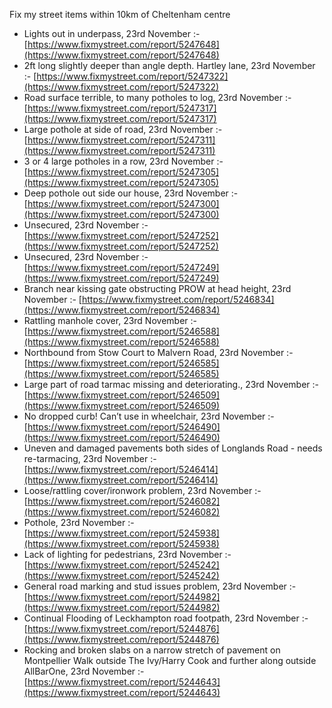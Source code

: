 Fix my street items within 10km of Cheltenham centre

<!-- fix_marker starts -->

- Lights out in underpass, 23rd November :- [https://www.fixmystreet.com/report/5247648](https://www.fixmystreet.com/report/5247648)
- 2ft long slightly deeper than angle depth. Hartley lane, 23rd November :- [https://www.fixmystreet.com/report/5247322](https://www.fixmystreet.com/report/5247322)
- Road surface terrible, to many potholes to log, 23rd November :- [https://www.fixmystreet.com/report/5247317](https://www.fixmystreet.com/report/5247317)
- Large pothole at side of road, 23rd November :- [https://www.fixmystreet.com/report/5247311](https://www.fixmystreet.com/report/5247311)
- 3 or 4 large potholes in a row, 23rd November :- [https://www.fixmystreet.com/report/5247305](https://www.fixmystreet.com/report/5247305)
- Deep pothole out side our house, 23rd November :- [https://www.fixmystreet.com/report/5247300](https://www.fixmystreet.com/report/5247300)
- Unsecured, 23rd November :- [https://www.fixmystreet.com/report/5247252](https://www.fixmystreet.com/report/5247252)
- Unsecured, 23rd November :- [https://www.fixmystreet.com/report/5247249](https://www.fixmystreet.com/report/5247249)
- Branch near kissing gate obstructing PROW at head height, 23rd November :- [https://www.fixmystreet.com/report/5246834](https://www.fixmystreet.com/report/5246834)
- Rattling manhole cover, 23rd November :- [https://www.fixmystreet.com/report/5246588](https://www.fixmystreet.com/report/5246588)
- Northbound from Stow Court to Malvern Road, 23rd November :- [https://www.fixmystreet.com/report/5246585](https://www.fixmystreet.com/report/5246585)
- Large part of road tarmac missing and deteriorating., 23rd November :- [https://www.fixmystreet.com/report/5246509](https://www.fixmystreet.com/report/5246509)
- No dropped curb! Can’t use in wheelchair, 23rd November :- [https://www.fixmystreet.com/report/5246490](https://www.fixmystreet.com/report/5246490)
- Uneven and damaged pavements both sides of Longlands Road - needs re-tarmacing, 23rd November :- [https://www.fixmystreet.com/report/5246414](https://www.fixmystreet.com/report/5246414)
- Loose/rattling cover/ironwork problem, 23rd November :- [https://www.fixmystreet.com/report/5246082](https://www.fixmystreet.com/report/5246082)
- Pothole, 23rd November :- [https://www.fixmystreet.com/report/5245938](https://www.fixmystreet.com/report/5245938)
- Lack of lighting for pedestrians, 23rd November :- [https://www.fixmystreet.com/report/5245242](https://www.fixmystreet.com/report/5245242)
- General road marking and stud issues problem, 23rd November :- [https://www.fixmystreet.com/report/5244982](https://www.fixmystreet.com/report/5244982)
- Continual Flooding of Leckhampton road footpath, 23rd November :- [https://www.fixmystreet.com/report/5244876](https://www.fixmystreet.com/report/5244876)
- Rocking and broken slabs on a narrow stretch of pavement on Montpellier Walk outside The Ivy/Harry Cook and further along outside AllBarOne, 23rd November :- [https://www.fixmystreet.com/report/5244643](https://www.fixmystreet.com/report/5244643)

<!-- fix_marker ends -->